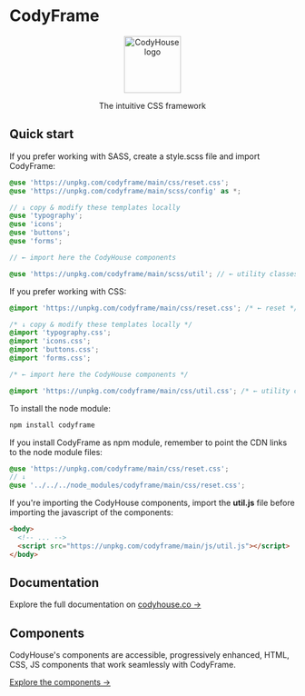 # CodyFrame

<p align="center">
  <a href="https://codyhouse.co/ds/docs/framework">
    <img src="https://raw.githubusercontent.com/codyhouse/codyframe/master/main/img/logo.png" alt="CodyHouse logo" width="100" height="100">
  </a>
</p>

<p align="center">
  The intuitive CSS framework
</p>

## Quick start

If you prefer working with SASS, create a style.scss file and import CodyFrame:

```scss
@use 'https://unpkg.com/codyframe/main/css/reset.css';
@use 'https://unpkg.com/codyframe/main/scss/config' as *;

// ↓ copy & modify these templates locally
@use 'typography';
@use 'icons';
@use 'buttons';
@use 'forms';

// ← import here the CodyHouse components

@use 'https://unpkg.com/codyframe/main/scss/util'; // ← utility classes
````

If you prefer working with CSS:

```css
@import 'https://unpkg.com/codyframe/main/css/reset.css'; /* ← reset */

/* ↓ copy & modify these templates locally */
@import 'typography.css';
@import 'icons.css';
@import 'buttons.css';
@import 'forms.css';

/* ← import here the CodyHouse components */

@import 'https://unpkg.com/codyframe/main/css/util.css'; /* ← utility classes */
```

To install the node module:

```sh
npm install codyframe
```

If you install CodyFrame as npm module, remember to point the CDN links to the node module files:

```scss
@use 'https://unpkg.com/codyframe/main/css/reset.css';
// ↓
@use '../../../node_modules/codyframe/main/css/reset.css';
```

If you're importing the CodyHouse components, import the **util.js** file before importing the javascript of the components:

```html
<body>
  <!-- ... -->
  <script src="https://unpkg.com/codyframe/main/js/util.js"></script>
</body>
```

## Documentation

Explore the full documentation on [codyhouse.co →](https://codyhouse.co/ds/docs/framework)

## Components

CodyHouse's components are accessible, progressively enhanced, HTML, CSS, JS components that work seamlessly with CodyFrame.

[Explore the components →](https://codyhouse.co/ds/components)